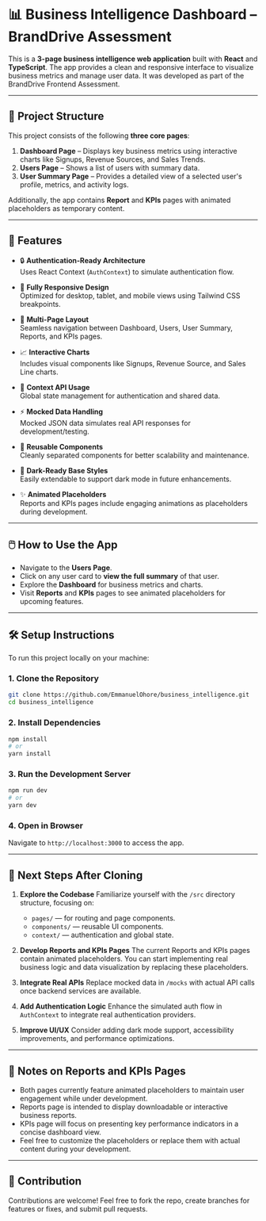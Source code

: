# 📊 Business Intelligence Dashboard – BrandDrive Assessment

This is a **3-page business intelligence web application** built with **React** and **TypeScript**. The app provides a clean and responsive interface to visualize business metrics and manage user data. It was developed as part of the BrandDrive Frontend Assessment.

---

## 🧩 Project Structure

This project consists of the following **three core pages**:

1. **Dashboard Page** – Displays key business metrics using interactive charts like Signups, Revenue Sources, and Sales Trends.
2. **Users Page** – Shows a list of users with summary data.
3. **User Summary Page** – Provides a detailed view of a selected user's profile, metrics, and activity logs.

Additionally, the app contains **Report** and **KPIs** pages with animated placeholders as temporary content.

---

## 📌 Features

- 🔒 **Authentication-Ready Architecture**  
  Uses React Context (`AuthContext`) to simulate authentication flow.
  
- 📱 **Fully Responsive Design**  
  Optimized for desktop, tablet, and mobile views using Tailwind CSS breakpoints.
  
- 🎯 **Multi-Page Layout**  
  Seamless navigation between Dashboard, Users, User Summary, Reports, and KPIs pages.

- 📈 **Interactive Charts**  
  Includes visual components like Signups, Revenue Source, and Sales Line charts.

- 🧠 **Context API Usage**  
  Global state management for authentication and shared data.

- ⚡ **Mocked Data Handling**  
  Mocked JSON data simulates real API responses for development/testing.

- 🧱 **Reusable Components**  
  Cleanly separated components for better scalability and maintenance.

- 🌙 **Dark-Ready Base Styles**  
  Easily extendable to support dark mode in future enhancements.

- ✨ **Animated Placeholders**  
  Reports and KPIs pages include engaging animations as placeholders during development.

---

## 🖱️ How to Use the App

- Navigate to the **Users Page**.
- Click on any user card to **view the full summary** of that user.
- Explore the **Dashboard** for business metrics and charts.
- Visit **Reports** and **KPIs** pages to see animated placeholders for upcoming features.

---

## 🛠️ Setup Instructions

To run this project locally on your machine:

### 1. Clone the Repository
```bash
git clone https://github.com/EmmanuelOhore/business_intelligence.git
cd business_intelligence
````

### 2. Install Dependencies

```bash
npm install
# or
yarn install
```

### 3. Run the Development Server

```bash
npm run dev
# or
yarn dev
```

### 4. Open in Browser

Navigate to `http://localhost:3000` to access the app.

---

## 🚀 Next Steps After Cloning

1. **Explore the Codebase**
   Familiarize yourself with the `/src` directory structure, focusing on:

   * `pages/` — for routing and page components.
   * `components/` — reusable UI components.
   * `context/` — authentication and global state.

2. **Develop Reports and KPIs Pages**
   The current Reports and KPIs pages contain animated placeholders. You can start implementing real business logic and data visualization by replacing these placeholders.

3. **Integrate Real APIs**
   Replace mocked data in `/mocks` with actual API calls once backend services are available.

4. **Add Authentication Logic**
   Enhance the simulated auth flow in `AuthContext` to integrate real authentication providers.

5. **Improve UI/UX**
   Consider adding dark mode support, accessibility improvements, and performance optimizations.

---

## 📝 Notes on Reports and KPIs Pages

* Both pages currently feature animated placeholders to maintain user engagement while under development.
* Reports page is intended to display downloadable or interactive business reports.
* KPIs page will focus on presenting key performance indicators in a concise dashboard view.
* Feel free to customize the placeholders or replace them with actual content during your development.

---

## 🤝 Contribution

Contributions are welcome! Feel free to fork the repo, create branches for features or fixes, and submit pull requests.

